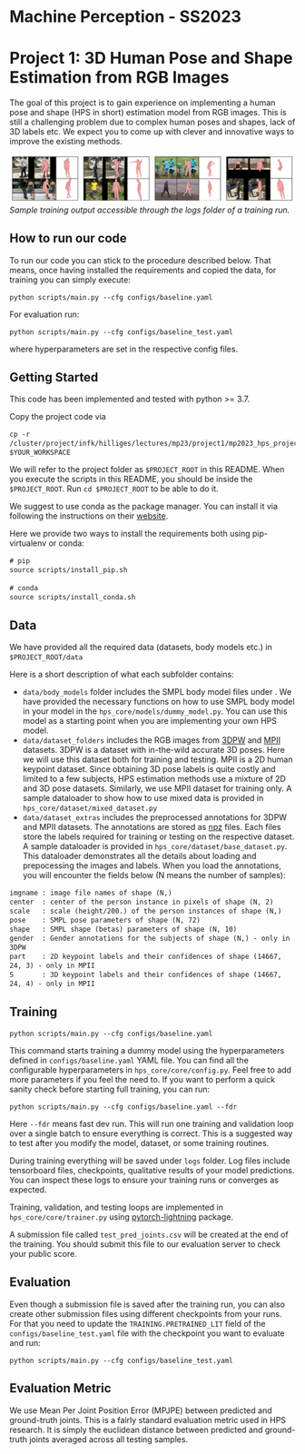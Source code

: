# Machine Perception - SS2023
# Project 1: 3D Human Pose and Shape Estimation from RGB Images
The goal of this project is to gain experience on implementing a human pose and shape (HPS in short) estimation model
from RGB images. This is still a challenging problem due to complex human poses and shapes, lack of 3D labels etc. We
expect you to come up with clever and innovative ways to improve the existing methods.

![alt text](sample.png) <br />
*Sample training output accessible through the logs folder of a training run.*

## How to run our code
To run our code you can stick to the procedure described below. That means, once having installed the requirements and copied the data,  for training you can simply execute: 

```shell
python scripts/main.py --cfg configs/baseline.yaml
```

For evaluation run: 

```shell
python scripts/main.py --cfg configs/baseline_test.yaml
```
where hyperparameters are set in the respective config files.

## Getting Started
This code has been implemented and tested with python >= 3.7.

Copy the project code via

```shell
cp -r /cluster/project/infk/hilliges/lectures/mp23/project1/mp2023_hps_project $YOUR_WORKSPACE
```

We will refer to the project folder as `$PROJECT_ROOT` in this README. When you execute the scripts in this README,
you should be inside the `$PROJECT_ROOT`. Run `cd $PROJECT_ROOT` to be able to do it.

We suggest to use conda as the package manager. You can install it via following the instructions on their 
[website](https://docs.conda.io/en/latest/miniconda.html).

Here we provide two ways to install the requirements both using pip-virtualenv or conda:

```shell
# pip
source scripts/install_pip.sh

# conda
source scripts/install_conda.sh
```

## Data

We have provided all the required data (datasets, body models etc.) in `$PROJECT_ROOT/data`

Here is a short description of what each subfolder contains:

- `data/body_models` folder includes the SMPL body model files under . We have provided the necessary functions
on how to use SMPL body model in your model in the `hps_core/models/dummy_model.py`. You can use this model as a 
starting point when you are implementing your own HPS model.
- `data/dataset_folders` includes the RGB images from [3DPW](https://virtualhumans.mpi-inf.mpg.de/3DPW) 
and [MPII](http://human-pose.mpi-inf.mpg.de/) datasets. 3DPW is a dataset with in-the-wild accurate 3D poses. Here we
will use this dataset both for training and testing. MPII is a 2D human keypoint dataset. 
Since obtaining 3D pose labels is
quite costly and limited to a few subjects, HPS estimation methods use a mixture of 2D and 3D pose datasets. Similarly,
we use MPII dataset for training only. A sample dataloader to show how to use mixed data is provided in 
`hps_core/dataset/mixed_dataset.py`
- `data/dataset_extras` includes the preprocessed annotations for 3DPW and MPII datasets. The annotations are stored
as [npz](https://numpy.org/doc/stable/reference/generated/numpy.savez.html) files. Each files store the labels required
for training or testing on the respective dataset. A sample dataloader is provided in `hps_core/dataset/base_dataset.py`.
This dataloader demonstrates all the details about loading and prepocessing the images and labels.
When you load the annotations, you will encounter the fields below 
(N means the number of samples):
```
imgname : image file names of shape (N,)
center  : center of the person instance in pixels of shape (N, 2)
scale   : scale (height/200.) of the person instances of shape (N,)
pose    : SMPL pose parameters of shape (N, 72)
shape   : SMPL shape (betas) parameters of shape (N, 10)
gender  : Gender annotations for the subjects of shape (N,) - only in 3DPW
part    : 2D keypoint labels and their confidences of shape (14667, 24, 3) - only in MPII
S       : 3D keypoint labels and their confidences of shape (14667, 24, 4) - only in MPII
```


## Training
```shell
python scripts/main.py --cfg configs/baseline.yaml
```

This command starts training a dummy model using the hyperparameters defined in `configs/baseline.yaml` YAML file. 
You can find all the configurable hyperparameters in `hps_core/core/config.py`. Feel free to add more parameters if you
feel the need to. If you want to perform a quick sanity check before starting full training, you can run:

```shell
python scripts/main.py --cfg configs/baseline.yaml --fdr
```

Here `--fdr` means fast dev run. This will run one training and validation loop over a single batch to ensure everything
is correct. This is a suggested way to test after you modify the model, dataset, or some training routines.

During training everything will be saved under `logs` folder. Log files include tensorboard files, checkpoints,
qualitative results of your model predictions. You can inspect these logs to ensure your training runs or converges 
as expected.

Training, validation, and testing loops are implemented in `hps_core/core/trainer.py` using 
[pytorch-lightning](https://www.pytorchlightning.ai/) package.

A submission file called `test_pred_joints.csv` will be created at the end of the training. You should submit this file
to our evaluation server to check your public score.

## Evaluation

Even though a submission file is saved after the training run, you can also create other submission files using different
checkpoints from your runs. For that you need to update the `TRAINING.PRETRAINED_LIT` field of the 
`configs/baseline_test.yaml` file with the checkpoint you want to evaluate and run:

```shell
python scripts/main.py --cfg configs/baseline_test.yaml
```

## Evaluation Metric

We use Mean Per Joint Position Error (MPJPE) between predicted and ground-truth joints. 
This is a fairly standard evaluation metric used in HPS research. 
It is simply the euclidean distance between predicted and ground-truth joints averaged
across all testing samples.
